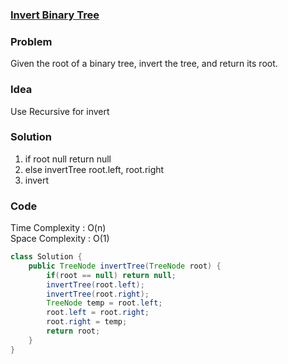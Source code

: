 ### [Invert Binary Tree](https://leetcode.com/problems/invert-binary-tree/)

### Problem
Given the root of a binary tree, invert the tree, and return its root.

### Idea
Use Recursive for invert

### Solution
1. if root null return null
2. else invertTree root.left, root.right
3. invert

### Code
Time Complexity : O(n) \
Space Complexity : O(1)
```java
class Solution {
    public TreeNode invertTree(TreeNode root) {
        if(root == null) return null;
        invertTree(root.left);
        invertTree(root.right);
        TreeNode temp = root.left;
        root.left = root.right;
        root.right = temp;
        return root;
    }
}
```



